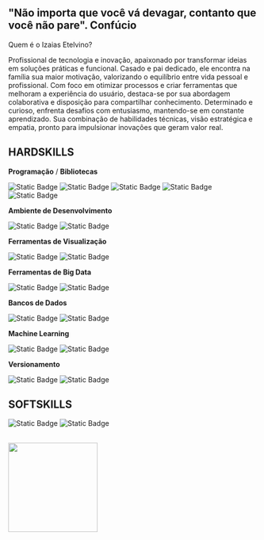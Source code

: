 

## "Não importa que você vá devagar, contanto que você não pare". Confúcio

Quem é o Izaias Etelvino?  

Profissional de tecnologia e inovação, apaixonado por transformar ideias em soluções práticas e funcional. Casado e pai dedicado, ele encontra na família sua maior motivação, valorizando o equilíbrio entre vida pessoal e profissional. 
Com foco em otimizar processos e criar ferramentas que melhoram a experiência do usuário, destaca-se por sua abordagem colaborativa e disposição para compartilhar conhecimento. 
Determinado e curioso, enfrenta desafios com entusiasmo, mantendo-se em constante aprendizado. Sua combinação de habilidades técnicas, visão estratégica e empatia, pronto para impulsionar inovações que geram valor real.


## HARDSKILLS 

**Programação** / **Bibliotecas**

![Static Badge](https://img.shields.io/badge/Python-blue)
![Static Badge](https://img.shields.io/badge/R-gray)
![Static Badge](https://img.shields.io/badge/Pandas-purple)
![Static Badge](https://img.shields.io/badge/Matplotlib-orange)
![Static Badge](https://img.shields.io/badge/ggplot2-green)

**Ambiente de Desenvolvimento**

![Static Badge](https://img.shields.io/badge/Jupyter%20Notebook-blue)
![Static Badge](https://img.shields.io/badge/Rstudio-gray)

**Ferramentas de Visualização**

![Static Badge](https://img.shields.io/badge/Tableau-navy)
![Static Badge](https://img.shields.io/badge/Power%20BI-yellow)

**Ferramentas de Big Data**

![Static Badge](https://img.shields.io/badge/Hadoop-turquoise)
![Static Badge](https://img.shields.io/badge/Spark-black)

**Bancos de Dados** 

![Static Badge](https://img.shields.io/badge/SQL-orange)
![Static Badge](https://img.shields.io/badge/NoSQL-blue)

**Machine Learning** 

![Static Badge](https://img.shields.io/badge/ScikitLean-orange)
![Static Badge](https://img.shields.io/badge/TensorFlow-orange)

**Versionamento** 

![Static Badge](https://img.shields.io/badge/Git-red)
![Static Badge](https://img.shields.io/badge/GitHub-black)

## SOFTSKILLS 

![Static Badge](https://img.shields.io/badge/Pensamento%20Anal%C3%ADtico%20e%20Cr%C3%ADtico-blue)
![Static Badge](https://img.shields.io/badge/Comunica%C3%A7%C3%A3o%20Eficaz-blue)




<br/>

<a href="https://github.com/izaiasT78" title="Perfil do IzaiasT78">
  <img height="180em" src="https://github-readme-stats.vercel.app/api?username=izaiast78&theme=dracula&show_icons=true" />
</a>

